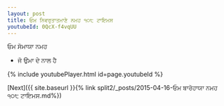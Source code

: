```yaml
---
layout: post
title: ਓਮ ਨਿਵਰੁਤਾਤਮਾਣੇ ਨਮਹ ੧੦੮ ਟਾਇਮਸ
youtubeId: 0QcX-f4vqUU
---
```

 
 
 ਓਮ ਸੋਮਾਯਾ ਨਮਹ  
 
 -  ਜੋ ਉਮਾ ਦੇ ਨਾਲ ਹੈ 
 
  
 
  
 
 
 
 
 
 


{% include youtubePlayer.html id=page.youtubeId %}
 
[Next]({{ site.baseurl }}{% link  split2/_posts/2015-04-16-ਓਮ ਬਾਰੋਹਾਯਾ ਨਮਹ ੧੦੮ ਟਾਇਮਸ.md%})
 
